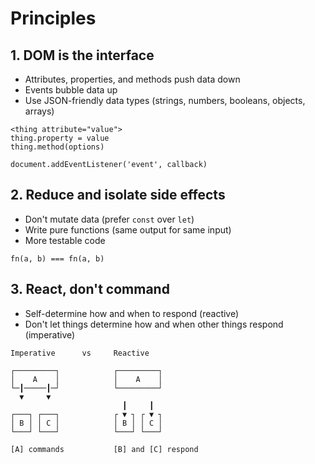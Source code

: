 # Principles

## 1. DOM is the interface

- Attributes, properties, and methods push data down
- Events bubble data up
- Use JSON-friendly data types (strings, numbers, booleans, objects, arrays)

```
<thing attribute="value">
thing.property = value
thing.method(options)

document.addEventListener('event', callback)
```

## 2. Reduce and isolate side effects

- Don't mutate data (prefer `const` over `let`)
- Write pure functions (same output for same input)
- More testable code

```
fn(a, b) === fn(a, b)
```

## 3. React, don't command

- Self-determine how and when to respond (reactive)
- Don't let things determine how and when other things respond (imperative)

```
Imperative      vs     Reactive

┌─────────┐            ┌─────────┐
│    A    │            │    A    │
└─┃─────┃─┘            └─────────┘
  ▼     ▼
                         ┃     ┃
┌───┐ ┌───┐            ┌ ▼ ┐ ┌ ▼ ┐
│ B │ │ C │            │ B │ │ C │
└───┘ └───┘            └───┘ └───┘

[A] commands           [B] and [C] respond
```
